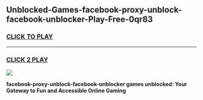 
## Unblocked-Games-facebook-proxy-unblock-facebook-unblocker-Play-Free-0qr83
<h3>
<a href="https://premium76.site?title=facebook-proxy-unblock-facebook-unblocker&ref=10A">CLICK TO PLAY</a></h3>
<hr>

<h3>
<a href="https://premium76.site?title=facebook-proxy-unblock-facebook-unblocker&ref=10A">CLICK 2 PLAY</a>
  
</h3>

<a href="https://premium76.site?title=facebook-proxy-unblock-facebook-unblocker&ref=10A"><img src="https://clearcache.store/games.png"></a>


**facebook-proxy-unblock-facebook-unblocker games unblocked: Your Gateway to Fun and Accessible Online Gaming**
